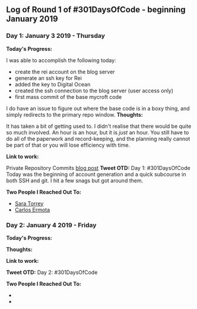 
## Log of Round 1 of #301DaysOfCode - beginning January 2019

### Day 1: January 3 2019 - Thursday

**Today's Progress:**

I was able to accomplish the following today:
  - create the rei account on the blog server
  - generate an ssh key for Rei
  - added the key to Digital Ocean
  - created the ssh connection to the blog server (user access only)
  - first mass commit of the base mycroft code

I do have an issue to figure out where the base code is in a boxy thing, and simply redirects to the primary repo window.
**Thoughts:**

It has taken a bit of getting used to. I didn't realise that there would be quite so much involved. An hour is an hour, but it is *just* an hour. You still have to do all of the paperwork and record-keeping, and the planning really cannot be part of that or you will lose efficiency with time.

**Link to work:**

Private Repository Commits
[blog post](annwn.wireheadmechanist.com/rei-day-1/)
**Tweet OTD:**
Day 1: #301DaysOfCode Today was the beginning of account generation and a quick subcourse in both SSH and git. I hit a few snags but got around them.


**Two People I Reached Out To:**

 - [Sara Torrey](https://twitter.com/SaraTorrey)
 - [Carlos Ermota](https://twitter.com/carlosermota)

### Day 2: January 4 2019 - Friday

**Today's Progress:**


**Thoughts:**


**Link to work:**

**Tweet OTD:**
Day 2: #301DaysOfCode


**Two People I Reached Out To:**

- [](https://twitter.com/)
- [](https://twitter.com/)
